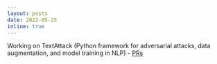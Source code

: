 ```yaml
---
layout: posts
date: 2022-05-25
inline: true
---
```


Working on TextAttack (Python framework for adversarial attacks, data augmentation, and model training in NLP) - [PRs](https://github.com/QData/TextAttack/pulls?q=is%3Apr+author%3AVijayKalmath+)